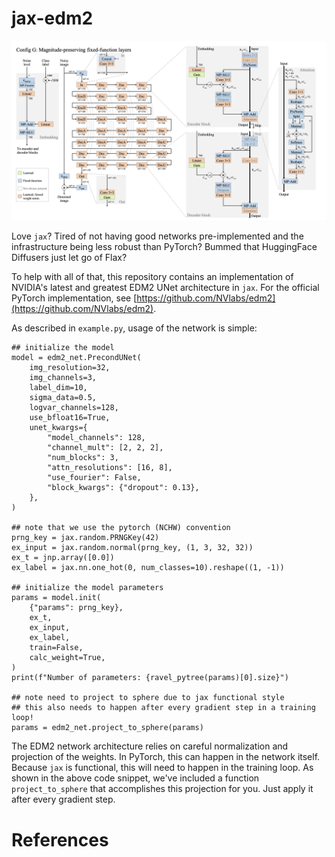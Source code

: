 # jax-edm2

![Network diagram](imgs/net_diagram.png)

Love ``jax``? Tired of not having good networks pre-implemented and the infrastructure being less robust than PyTorch? Bummed that HuggingFace Diffusers just let go of Flax?

To help with all of that, this repository contains an implementation of NVIDIA's latest and greatest EDM2 UNet architecture in ``jax``. For the official PyTorch implementation, see [https://github.com/NVlabs/edm2](https://github.com/NVlabs/edm2).

As described in ``example.py``, usage of the network is simple:

```
## initialize the model
model = edm2_net.PrecondUNet(
    img_resolution=32,
    img_channels=3,
    label_dim=10,
    sigma_data=0.5,
    logvar_channels=128,
    use_bfloat16=True,
    unet_kwargs={
        "model_channels": 128,
        "channel_mult": [2, 2, 2],
        "num_blocks": 3,
        "attn_resolutions": [16, 8],
        "use_fourier": False,
        "block_kwargs": {"dropout": 0.13},
    },
)

## note that we use the pytorch (NCHW) convention
prng_key = jax.random.PRNGKey(42)
ex_input = jax.random.normal(prng_key, (1, 3, 32, 32))
ex_t = jnp.array([0.0])
ex_label = jax.nn.one_hot(0, num_classes=10).reshape((1, -1))

## initialize the model parameters
params = model.init(
    {"params": prng_key},
    ex_t,
    ex_input,
    ex_label,
    train=False,
    calc_weight=True,
)
print(f"Number of parameters: {ravel_pytree(params)[0].size}")

## note need to project to sphere due to jax functional style
## this also needs to happen after every gradient step in a training loop!
params = edm2_net.project_to_sphere(params)
```

The EDM2 network architecture relies on careful normalization and projection of the weights. In PyTorch, this can happen in the network itself. Because ``jax`` is functional, this will need to happen in the training loop. As shown in the above code snippet, we've included a function ``project_to_sphere`` that accomplishes this projection for you. Just apply it after every gradient step.

# References

